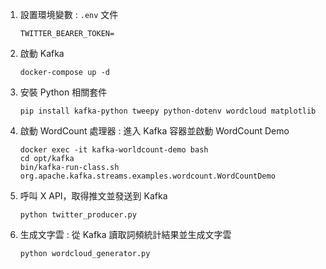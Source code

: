1. 設置環境變數 : `.env` 文件
  
    `TWITTER_BEARER_TOKEN=`
  
2. 啟動 Kafka
  
    `docker-compose up -d`

3. 安裝 Python 相關套件

    `pip install kafka-python tweepy python-dotenv wordcloud matplotlib`

4. 啟動 WordCount 處理器 : 進入 Kafka 容器並啟動 WordCount Demo
    ```
    docker exec -it kafka-worldcount-demo bash
    cd opt/kafka
    bin/kafka-run-class.sh org.apache.kafka.streams.examples.wordcount.WordCountDemo
    ```

5. 呼叫 X API，取得推文並發送到 Kafka
    
    `python twitter_producer.py`

6. 生成文字雲 : 從 Kafka 讀取詞頻統計結果並生成文字雲

    `python wordcloud_generator.py`
